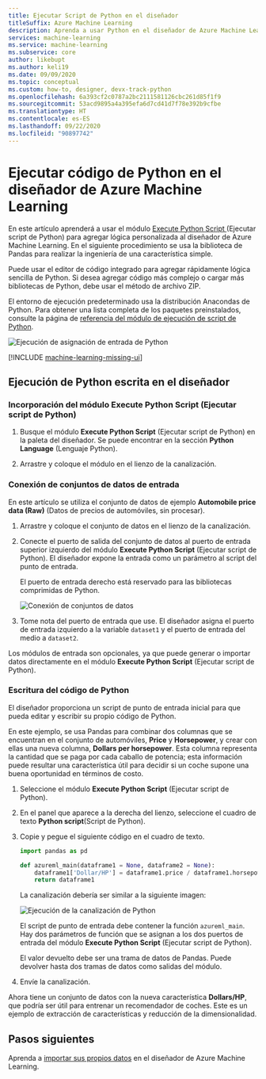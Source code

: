 ```yaml
---
title: Ejecutar Script de Python en el diseñador
titleSuffix: Azure Machine Learning
description: Aprenda a usar Python en el diseñador de Azure Machine Learning para transformar datos.
services: machine-learning
ms.service: machine-learning
ms.subservice: core
author: likebupt
ms.author: keli19
ms.date: 09/09/2020
ms.topic: conceptual
ms.custom: how-to, designer, devx-track-python
ms.openlocfilehash: 6a393cf2c0787a2bc2111581126cbc261d85f1f9
ms.sourcegitcommit: 53acd9895a4a395efa6d7cd41d7f78e392b9cfbe
ms.translationtype: HT
ms.contentlocale: es-ES
ms.lasthandoff: 09/22/2020
ms.locfileid: "90897742"
---
```

# <a name="run-python-code-in-azure-machine-learning-designer"></a>Ejecutar código de Python en el diseñador de Azure Machine Learning

En este artículo aprenderá a usar el módulo [Execute Python Script ](algorithm-module-reference/execute-python-script.md) (Ejecutar script de Python) para agregar lógica personalizada al diseñador de Azure Machine Learning. En el siguiente procedimiento se usa la biblioteca de Pandas para realizar la ingeniería de una característica simple.

Puede usar el editor de código integrado para agregar rápidamente lógica sencilla de Python. Si desea agregar código más complejo o cargar más bibliotecas de Python, debe usar el método de archivo ZIP.

El entorno de ejecución predeterminado usa la distribución Anacondas de Python. Para obtener una lista completa de los paquetes preinstalados, consulte la página de [referencia del módulo de ejecución de script de Python](algorithm-module-reference/execute-python-script.md).

![Ejecución de asignación de entrada de Python](media/how-to-designer-python/execute-python-map.png)

[!INCLUDE [machine-learning-missing-ui](../../includes/machine-learning-missing-ui.md)]

## <a name="execute-python-written-in-the-designer"></a>Ejecución de Python escrita en el diseñador

### <a name="add-the-execute-python-script-module"></a>Incorporación del módulo Execute Python Script (Ejecutar script de Python)

1. Busque el módulo **Execute Python Script** (Ejecutar script de Python) en la paleta del diseñador. Se puede encontrar en la sección **Python Language** (Lenguaje Python).

1. Arrastre y coloque el módulo en el lienzo de la canalización.

### <a name="connect-input-datasets"></a>Conexión de conjuntos de datos de entrada

En este artículo se utiliza el conjunto de datos de ejemplo **Automobile price data (Raw)** (Datos de precios de automóviles, sin procesar). 

1. Arrastre y coloque el conjunto de datos en el lienzo de la canalización.

1. Conecte el puerto de salida del conjunto de datos al puerto de entrada superior izquierdo del módulo **Execute Python Script** (Ejecutar script de Python). El diseñador expone la entrada como un parámetro al script del punto de entrada.
    
    El puerto de entrada derecho está reservado para las bibliotecas comprimidas de Python.

    ![Conexión de conjuntos de datos](media/how-to-designer-python/connect-dataset.png)
        

1. Tome nota del puerto de entrada que use. El diseñador asigna el puerto de entrada izquierdo a la variable `dataset1` y el puerto de entrada del medio a `dataset2`. 

Los módulos de entrada son opcionales, ya que puede generar o importar datos directamente en el módulo **Execute Python Script** (Ejecutar script de Python).

### <a name="write-your-python-code"></a>Escritura del código de Python

El diseñador proporciona un script de punto de entrada inicial para que pueda editar y escribir su propio código de Python. 

En este ejemplo, se usa Pandas para combinar dos columnas que se encuentran en el conjunto de automóviles, **Price** y **Horsepower**, y crear con ellas una nueva columna, **Dollars per horsepower**. Esta columna representa la cantidad que se paga por cada caballo de potencia; esta información puede resultar una característica útil para decidir si un coche supone una buena oportunidad en términos de costo. 

1. Seleccione el módulo **Execute Python Script** (Ejecutar script de Python).

1. En el panel que aparece a la derecha del lienzo, seleccione el cuadro de texto **Python script**(Script de Python).

1. Copie y pegue el siguiente código en el cuadro de texto.

    ```python
    import pandas as pd
    
    def azureml_main(dataframe1 = None, dataframe2 = None):
        dataframe1['Dollar/HP'] = dataframe1.price / dataframe1.horsepower
        return dataframe1
    ```
    La canalización debería ser similar a la siguiente imagen:
    
    ![Ejecución de la canalización de Python](media/how-to-designer-python/execute-python-pipeline.png)

    El script de punto de entrada debe contener la función `azureml_main`. Hay dos parámetros de función que se asignan a los dos puertos de entrada del módulo **Execute Python Script** (Ejecutar script de Python).

    El valor devuelto debe ser una trama de datos de Pandas. Puede devolver hasta dos tramas de datos como salidas del módulo.
    
1. Envíe la canalización.

Ahora tiene un conjunto de datos con la nueva característica **Dollars/HP**, que podría ser útil para entrenar un recomendador de coches. Este es un ejemplo de extracción de características y reducción de la dimensionalidad. 

## <a name="next-steps"></a>Pasos siguientes

Aprenda a [importar sus propios datos](how-to-designer-import-data.md) en el diseñador de Azure Machine Learning.
